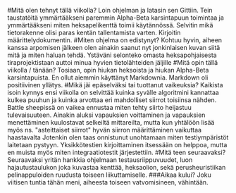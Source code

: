 #Mitä olen tehnyt tällä viikolla?
Loin ohjelman ja latasin sen Gittiin. Tein taustatöitä ymmärtääkseni paremmin Alpha-Beta karsintapuun toimintaa
ja ymmärtääkseni miten heksapelikenttä toimii käytännössä. Selvitin mikä tietorakenne olisi paras kentän
tallentamista varten. Kirjoitin määrittelydokumentin.
#Miten ohjelma on edistynyt?
Kohtuu hyvin, aiheen kanssa arpomisen jälkeen olen ainakin saanut nyt jonkinlaisen kuvan siitä mitä ja miten haluan 
tehdä. Ystäväni selonteko omasta heksapohjaisesta tiraprojektistaan auttoi minua hyvien tietolähteiden jäljille
#Mitä opin tällä viikolla / tänään?
Tosiaan, opin hiukan heksoista ja hiukan Alpha-Beta karsintapuista. En ollut aiemmin käyttänyt Markdownia. Markdown oli
positiivinen yllätys.
#Mikä jäi epäselväksi tai tuottanut vaikeuksia?
Kaikista isoin kynnys ensi viikolla on selvittää kuinka syvälle algoritmini kannattaa kulkea puuhun ja kuinka arvottaa
eri mahdolliset siirrot toisiinsa nähden. Battle sheepissä on vaikea ennustaa miten tehty siirto heijastuu  
tulevaisuuteen. Ainakin aluksi vapauksien voittaminen ja vapauksien menettäminen kuulostavat selkeiltä mittareilta,
mutta kun yhtälöön lisää myös ns. "asteittaiset siirrot" hyvän siirron määrittäminen vaikuttaa haastavalta
Jotenkin olen taas onnistunut unohtamaan miten testiympäristöt laitetaan pystyyn. Yksikkötestien kirjoittaminen
itsessään on helppoa, mutta en muista myös miten integraatiotestit järjestettiin.
#Mitä teen seuraavaksi?
Seuraavaksi yritän hankkia ohjelmaan testausriippuvuudet, luon hajautustaulukon joka kuvastaa kenttää, heksaolion,
sekä perusheuristiikan pelinappuloiden ruudusta toiseen liikuttamiselle.
###Aikaa kului?
Joku viitisen tuntia tähän meni, aiheesta toiseen vatvomisineen, vähintään.